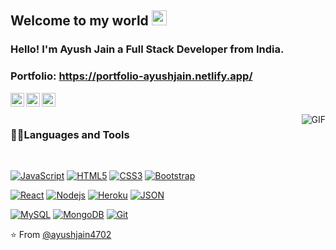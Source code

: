 ## Welcome to my world <img src="https://github.com/TheDudeThatCode/TheDudeThatCode/blob/master/Assets/Earth.gif" width="24px">
### Hello! I'm Ayush Jain a Full Stack Developer from India.
### Portfolio: https://portfolio-ayushjain.netlify.app/

<a href="https://www.linkedin.com/in/ayush-jain-3bb160205/">
  <img align="left" alt="Brijesh Dhanani" width="22px" src="https://cdn.jsdelivr.net/npm/simple-icons@v3/icons/linkedin.svg" />
</a>
<a href="https://www.facebook.com/profile.php?id=100025732020919">
  <img align="left" alt="Brijesh Dhanani" width="22px" src="https://cdn.jsdelivr.net/npm/simple-icons@v3/icons/facebook.svg" />
</a>
<a href="https://www.instagram.com/ayushjain9024/">
  <img align="left" alt="Brijesh Dhanani" width="22px" src="https://cdn.jsdelivr.net/npm/simple-icons@v3/icons/instagram.svg" />
</a>
<br />
<br />

<img align="right" alt="GIF" src="https://media.giphy.com/media/836HiJc7pgzy8iNXCn/giphy.gif" />

### 👨‍💻Languages and Tools  

<br />

[![JavaScript](https://img.shields.io/badge/-JavaScript-black?style=flat&logo=javascript&link=https://github.com/ayushjain4702)](https://github.com/ayushjain4702) 
[![HTML5](https://img.shields.io/badge/-HTML5-E34F26?style=flat&logo=html5&logoColor=white&link=https://github.com/ayushjain4702)](https://github.com/ayushjain4702) 
[![CSS3](https://img.shields.io/badge/-CSS3-1572B6?style=flat&logo=css3&link=https://github.com/ayushjain4702)](https://github.com/ayushjain4702) 
[![Bootstrap](https://img.shields.io/badge/-Bootstrap-563D7C?style=flat&logo=bootstrap&link=https://github.com/ayushjain4702)](https://github.com/ayushjain4702) 

[![React](https://img.shields.io/badge/-React-black?style=flat&logo=react&link=https://github.com/ayushjain4702)](https://github.com/ayushjain4702)
[![Nodejs](https://img.shields.io/badge/-Nodejs-green?style=flat&logo=Node.js&link=https://github.com/ayushjain4702)](https://github.com/ayushjain4702) 
[![Heroku](https://img.shields.io/badge/-Heroku-gray?style=flat&logo=heroku&link=https://github.com/ayushjain4702)](https://github.com/ayushjain4702) 
[![JSON](https://img.shields.io/badge/-json-02569B?style=flat&logo=json&link=https://github.com/ayushjain4702)](https://github.com/ayushjain4702)

[![MySQL](https://img.shields.io/badge/-MySQL-black?style=flat&logo=mysql&link=https://github.com/ayushjain4702)](https://github.com/ayushjain4702)
[![MongoDB](https://img.shields.io/badge/-MongoDB-FCA121?style=flat&logo=mongodb&link=https://github.com/ayushjain4702)](https://github.com/ayushjain4702) 
[![Git](https://img.shields.io/badge/-Git-black?style=flat&logo=git&link=https://github.com/ayushjain4702)](https://github.com/ayushjain4702) 

⭐️ From [@ayushjain4702](https://github.com/ayushjain4702)
